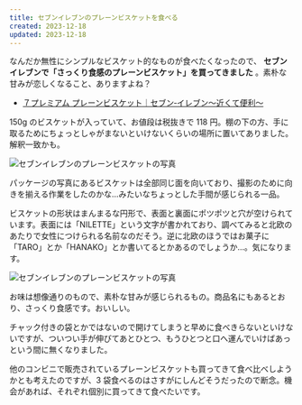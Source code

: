 ```yaml
---
title: セブンイレブンのプレーンビスケットを食べる
created: 2023-12-18
updated: 2023-12-18
---
```


なんだか無性にシンプルなビスケット的なものが食べたくなったので、 **セブンイレブンで「さっくり食感のプレーンビスケット」を買ってきました** 。素朴な甘みが恋しくなること、ありますよね？

- [７プレミアム プレーンビスケット｜セブン‐イレブン～近くて便利～](https://www.sej.co.jp/products/a/item/322099/)

150g のビスケットが入っていて、お値段は税抜きで 118 円。棚の下の方、手に取るためにちょっとしゃがまないといけないくらいの場所に置いてありました。解釈一致かも。

![セブンイレブンのプレーンビスケットの写真](56196a56-2410-4504-2eab-5aeaceae3a00)

パッケージの写真にあるビスケットは全部同じ面を向いており、撮影のために向きを揃える作業をしたのかな…みたいなちょっとした手間が感じられる一品。

ビスケットの形状はまんまるな円形で、表面と裏面にポツポツと穴が空けられています。表面には「NILETTE」という文字が書かれており、調べてみると北欧のあたりで女性につけられる名前なのだそう。逆に北欧のほうではお菓子に「TARO」とか「HANAKO」とか書いてるとかあるのでしょうか…。気になります。

![セブンイレブンのプレーンビスケットの写真](d7c2785e-2438-4796-b935-d74e6dc8cd00)

お味は想像通りのもので、素朴な甘みが感じられるもの。商品名にもあるとおり、さっくり食感です。おいしい。

チャック付きの袋とかではないので開けてしまうと早めに食べきらないといけないですが、ついつい手が伸びてあとひとつ、もうひとつと口へ運んでいけばあっという間に無くなりました。

他のコンビニで販売されているプレーンビスケットも買ってきて食べ比べしようかとも考えたのですが、3 袋食べるのはさすがにしんどそうだったので断念。機会があれば、それぞれ個別に買ってきて食べたいです。
